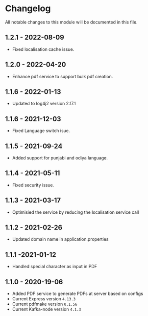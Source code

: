 # Changelog
All notable changes to this module will be documented in this file.

## 1.2.1 - 2022-08-09
- Fixed localisation cache issue.

## 1.2.0 - 2022-04-20
- Enhance pdf service to support bulk pdf creation.

## 1.1.6 - 2022-01-13
- Updated to log4j2 version 2.17.1

## 1.1.6 - 2021-12-03
- Fixed Language switch isue.

## 1.1.5 - 2021-09-24
- Added support for punjabi and odiya language.

## 1.1.4 - 2021-05-11
- Fixed security issue.

## 1.1.3 - 2021-03-17
- Optimisied the service by reducing the localisation service call

## 1.1.2 - 2021-02-26
- Updated domain name in application.properties

## 1.1.1 -2021-01-12
- Handled special character as input in PDF

## 1.1.0 - 2020-19-06
- Added PDF service to generate PDFs at server based on configs     
- Current Express version `4.13.3`
- Current pdfmake version `0.1.56`
- Current Kafka-node version `4.1.3`
